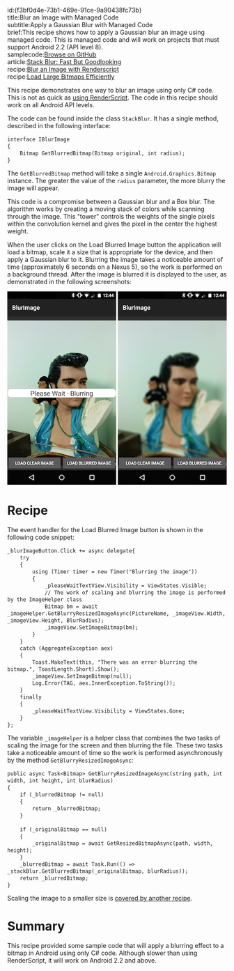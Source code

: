id:{f3bf0d4e-73b1-469e-91ce-9a90438fc73b}  
title:Blur an Image with Managed Code  
subtitle:Apply a Gaussian Blur with Managed Code  
brief:This recipe shows how to apply a Gaussian blur an image using managed code. This is managed code and will work on projects that must support Android 2.2 (API level 8).  
samplecode:[Browse on GitHub](https://github.com/xamarin/recipes/tree/master/android/other_ux/drawing/blur_an_image_with_managed_code)  
article:[Stack Blur: Fast But Goodlooking](http://incubator.quasimondo.com/processing/fast_blur_deluxe.php)  
recipe:[Blur an Image with Renderscript](/recipes/android/other_ux/drawing/blur_an_image_with_renderscript/)  
recipe:[Load Large Bitmaps Efficiently](/recipes/android/resources/general/load_large_bitmaps_efficiently/)  

This recipe demonstrates one way to blur an image using only C# code. This is not as quick as [using RenderScript](http://docs.xamarin.com/recipes/android/other_ux/drawing/blur_an_image_with_renderscript/). The code in this recipe should work on all Android API levels.

The code can be found inside the class `StackBlur`. It has a single method, described in the following interface:

```
interface IBlurImage
{
    Bitmap GetBlurredBitmap(Bitmap original, int radius);
}
```

The `GetBlurredBitmap` method will take a single `Android.Graphics.Bitmap` instance. The greater the value of the `radius` parameter, the more blurry the image will appear.

This code is a compromise between a Gaussian blur and a Box blur. The algorithm works by creating a moving stack of colors while scanning through the image. This "tower" controls the weights of the single pixels within the convolution kernel and gives the pixel in the center the highest weight.

When the user clicks on the <span class="uiitem">Load Blurred Image</span> button the application will load a bitmap, scale it a size that is appropriate for the device, and then apply a Gaussian blur to it. Blurring the image takes a noticeable amount of time (approximately 6 seconds on a Nexus 5), so the work is performed on a background thread. After the image is blurred it is displayed to the user, as demonstrated in the following screenshots:

 ![](Images/image00.png) ![](Images/image01.png)

 <a name="Recipe" class="injected"></a>


# Recipe

The event handler for the <span class="uiitem">Load Blurred Image</span> button is shown in the following code snippet:

```
_blurImageButton.Click += async delegate{
    try
    {
        using (Timer timer = new Timer("Blurring the image"))
        {
            _pleaseWaitTextView.Visibility = ViewStates.Visible;
            // The work of scaling and blurring the image is performed by the ImageHelper class
            Bitmap bm = await _imageHelper.GetBlurryResizedImageAsync(PictureName, _imageView.Width, _imageView.Height, BlurRadius);
            _imageView.SetImageBitmap(bm);
        }
    }
    catch (AggregateException aex)
    {
        Toast.MakeText(this, "There was an error blurring the bitmap.", ToastLength.Short).Show();
        _imageView.SetImageBitmap(null);
        Log.Error(TAG, aex.InnerException.ToString());
    }
    finally
    {
        _pleaseWaitTextView.Visibility = ViewStates.Gone;
    }
};
```

The variable `_imageHelper` is a helper class that combines the two tasks of scaling the image for the screen and then blurring the file. These two tasks take a noticeable amount of time so the work is performed asynchronously by the method `GetBlurryResizedImageAsync`:

```
public async Task<Bitmap> GetBlurryResizedImageAsync(string path, int width, int height, int blurRadius)
{
    if (_blurredBitmap != null)
    {
        return _blurredBitmap;
    }

    if (_originalBitmap == null)
    {
        _originalBitmap = await GetResizedBitmapAsync(path, width, height);
    }
    _blurredBitmap = await Task.Run(() => _stackBlur.GetBlurredBitmap(_originalBitmap, blurRadius));
    return _blurredBitmap;
}
```

Scaling the image to a smaller size is [covered by another recipe](http://docs.xamarin.com/recipes/android/resources/general/load_large_bitmaps_efficiently/).

 <a name="Summary" class="injected"></a>


# Summary

This recipe provided some sample code that will apply a blurring effect to a bitmap in Android using only C# code. Although slower than using RenderScript, it will work on Android 2.2 and above.
